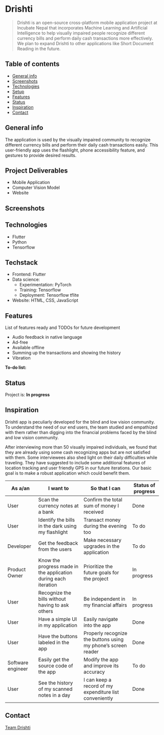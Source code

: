 # Drishti
> Drishti is an open-source cross-platform mobile application project at Incubate Nepal that incorporates Machine Learning and Artificial Intelligence
>to help visually impaired people recognize different currency bills and perform daily cash transactions more effectively.
>We plan to expand Drishti to other applications like Short Document Reading in the future.

## Table of contents
* [General info](#general-info)
* [Screenshots](#screenshots)
* [Technologies](#technologies)
* [Setup](#setup)
* [Features](#features)
* [Status](#status)
* [Inspiration](#inspiration)
* [Contact](#contact)

## General info
The application is used by the visually impaired community to recognize different currency bills and perform their daily cash transactions easily. This user-friendly app uses the flashlight, phone accessibility feature, and gestures to provide desired results.

## Project Deliverables
* Mobile Application
* Computer Vision Model
* Website

## Screenshots

## Technologies
* Flutter
* Python
* Tensorflow

## Techstack
* Frontend: Flutter
* Data science: 
    - Experimentation: PyTorch
    - Training: Tensorflow
    - Deployment: Tensorflow tflite
* Website: HTML, CSS, JavaScript

## Features
List of features ready and TODOs for future development
* Audio feedback in native language
* Ad-free
* Available offline
* Summing up the transactions and showing the history
* Vibration

**To-do list:**

## Status
Project is: **In progress**

## Inspiration
Drishti app is peculiarly developed for the blind and low vision community. To understand the need of our end users, the team studied and empathized with them rather than digging into the financial problems faced by the blind and low vision community.

After interviewing more than 50 visually impaired individuals, we found that they are already using some cash recognizing apps but are not satisfied with them. Some interviewees also shed light on their daily difficulties while traveling. They have suggested to include some additional features of location tracking and user friendly GPS in our future iterations. Our basic goal is to make a robust application which could benefit them.

|As a/an|I want to|So that I can|Status of progress|
|---|---|---|---|
| User | Scan the currency  notes at a bank | Confirm the total sum of money I received | Done |
| User | Identify the bills in the dark using my flashlight | Transact money during the evening too | To do |
| Developer | Get the feedback from the users | Make necessary upgrades in the application | To do |
| Product Owner | Know the progress made in the application during each iteration | Prioritize the future goals for the project | In progress |
| User | Recognize the bills without having to ask others | Be independent in  my financial affairs | In progress |
| User | Have a simple UI in my application | Easily navigate into the app | Done |
| User | Have the buttons labeled in the app | Properly recognize the buttons using my phone’s screen reader | Done |
| Software engineer | Easily get the source code of the app | Modify the app and improve its accuracy | To do |
| User | See the history of my scanned notes in a day | I can keep a record of my expenditure list conveniently | Done |

## Contact
[Team Drishti](https://www.incubate-nepal/drishti)


